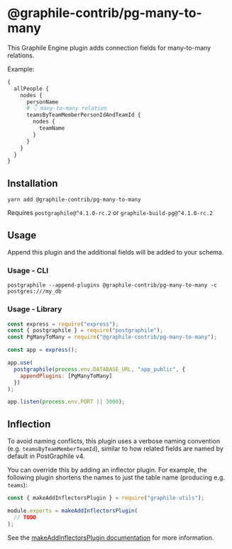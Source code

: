 # @graphile-contrib/pg-many-to-many

This Graphile Engine plugin adds connection fields for many-to-many relations.

Example:

```graphql
{
  allPeople {
    nodes {
      personName
      # 👇 many-to-many relation
      teamsByTeamMemberPersonIdAndTeamId {
        nodes {
          teamName
        }
      }
    }
  }
}
```

## Installation

```
yarn add @graphile-contrib/pg-many-to-many
```

Requires `postgraphile@^4.1.0-rc.2` or `graphile-build-pg@^4.1.0-rc.2`

## Usage

Append this plugin and the additional fields will be added to your schema.

### Usage - CLI

```
postgraphile --append-plugins @graphile-contrib/pg-many-to-many -c postgres:///my_db
```

### Usage - Library

```js
const express = require("express");
const { postgraphile } = require("postgraphile");
const PgManyToMany = require("@graphile-contrib/pg-many-to-many");

const app = express();

app.use(
  postgraphile(process.env.DATABASE_URL, "app_public", {
    appendPlugins: [PgManyToMany]
  })
);

app.listen(process.env.PORT || 3000);
```

## Inflection

To avoid naming conflicts, this plugin uses a verbose naming convention (e.g. `teamsByTeamMemberTeamId`), similar to how related fields are named by default in PostGraphile v4.

You can override this by adding an inflector plugin. For example, the following plugin shortens the names to just the table name (producing e.g. `teams`):

```js
const { makeAddInflectorsPlugin } = require("graphile-utils");

module.exports = makeAddInflectorsPlugin(
  // TODO
);
```

See the [makeAddInflectorsPlugin documentation](https://www.graphile.org/postgraphile/make-add-inflectors-plugin/) for more information.